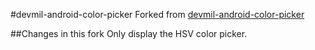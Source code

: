 #devmil-android-color-picker
Forked from [devmil-android-color-picker](http://code.google.com/p/devmil-android-color-picker/source/checkout)

##Changes in this fork
Only display the HSV color picker.

